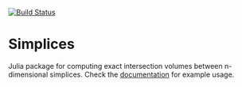 [![Build Status](https://travis-ci.org/kahaaga/Simplices.jl.svg?branch=master)](https://travis-ci.org/kahaaga/Simplices.jl)

# Simplices

Julia package for computing exact intersection volumes between n-dimensional simplices. Check the [documentation](https://kahaaga.github.io/Simplices.jl/latest) for example usage.
